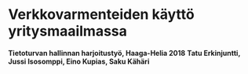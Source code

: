 # Verkkovarmenteiden käyttö yritysmaailmassa
**Tietoturvan hallinnan harjoitustyö, Haaga-Helia 2018**
**Tatu Erkinjuntti, Jussi Isosomppi, Eino Kupias, Saku Kähäri**


